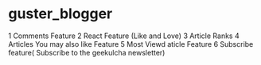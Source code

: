 # guster_blogger

1 Comments Feature
2 React Feature (Like and Love)
3 Article Ranks
4 Articles You may also like Feature
5 Most Viewd aticle Feature
6 Subscribe feature( Subscribe to the geekulcha newsletter)



